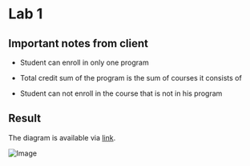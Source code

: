 # Lab 1




## Important notes from client




* Student can enroll in only one program

* Total credit sum of the program is the sum of courses it consists of

* Student can not enroll in the course that is not in his program




## Result




The diagram is available via [link](https://miro.com/app/board/uXjVOF_-eBc=/?invite_link_id=685152090843).




![Image](https://i.postimg.cc/FsRwNt3M/Lab-1-1.png)

